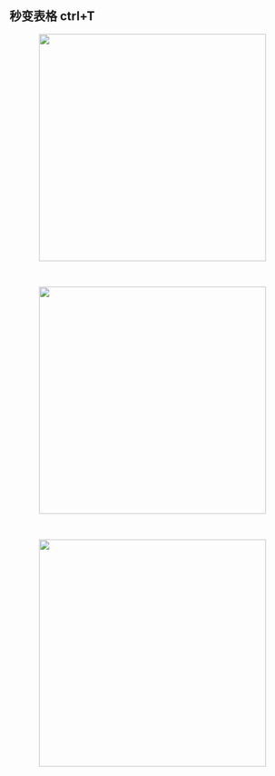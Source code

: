 ## 秒变表格  ctrl+T

<p align="center"><img src="https://cdn.jsdelivr.net/gh/zb9678/img@main/im7/03.15:15:52:29.png" style="width:400px;"></p><br>

<p align="center"><img src="https://cdn.jsdelivr.net/gh/zb9678/img@main/im7/03.15:15:57:55.png" style="width:400px;"></p><br>

<p align="center"><img src="https://cdn.jsdelivr.net/gh/zb9678/img@main/im7/03.15:15:59:35.png" style="width:400px;"></p><br>